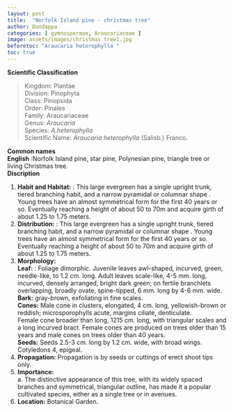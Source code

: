 ```yaml
---
layout: post
title:  "Norfolk Island pine - christmas tree"
author: Dundappa
categories: [ gymnospermae, Araucariaceae ]
image: assets/images/christmas tree1.jpg
beforetoc: "Araucaria heterophylla "
toc: true
---
```


**Scientific Classification**  
>Kingdom:			Plantae  
>Division:			Pinophyta  
>Class:				Pinopsida  
>Order:				Pinales  
>Family:			Araucariaceae  
>Genus:				*Araucaria*  
>Species:			*A.heterophylla*  
>Scientific Name:	*Araucaria heterophylla* (Salisb.) Franco.  
  
**Common names**  
**English** :Norfolk Island pine, star pine, Polynesian pine, triangle tree or living Christmas tree.  
**Discription**  
1. **Habit and Habitat:** : This large evergreen has a single upright trunk, tiered branching habit, and a narrow pyramidal or columnar shape . Young trees have an almost symmetrical form for the first 40 years or so. Eventually reaching a height of about 50 to 70m and acquire girth of about 1.25 to 1.75 meters.  
2. **Distribution:** : This large evergreen has a single upright trunk, tiered branching habit, and a narrow pyramidal or columnar shape . Young trees have an almost symmetrical form for the first 40 years or so. Eventually reaching a height of about 50 to 70m and acquire girth of about 1.25 to 1.75 meters.  
3. **Morphology:**  
**Leaf:** : Foliage dimorphic. Juvenile leaves awl-shaped, incurved, green, needle-like, to 1.2 cm. long. Adult leaves scale-like, 4-5 mm. long, incurved, densely arranged, bright dark green; on fertile branchlets overlapping, broadly ovate, spine-tipped, 6 mm. long by 4-6 mm. wide.  
**Bark:** gray-brown, exfoliating in fine scales.  
**Cones:** Male cone in clusters, elongated, 4 cm. long, yellowish-brown or reddish; microsporophylls acute, margins ciliate, denticulate.  
Female cone broader than long, 1215 cm. long, with triangular scales and a long incurved bract. Female cones are produced on trees older than 15 years and male cones on trees older than 40 years.  
**Seeds:** Seeds 2.5-3 cm. long by 1.2 cm. wide, with broad wings. Cotyledons 4, epigeal.  
4. **Propagation:** Propagation is by seeds or cuttings of erect shoot tips only.  
5. **Importance:**  
a. 	The distinctive appearance of this tree, with its widely spaced branches and symmetrical, triangular outline, has made it a popular cultivated species, either as a single tree or in avenues.  
6. **Location:** Botanical Garden.  
